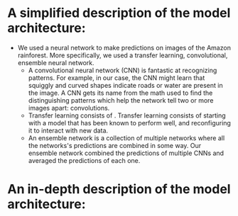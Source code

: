# A simplified description of the model architecture:
* We used a neural network to make predictions on images of the Amazon rainforest. More specifically, we used a transfer learning, convolutional, ensemble neural network. 
  * A convolutional neural network (CNN) is fantastic at recognizing patterns. For example, in our case, the CNN might learn that squiggly and curved shapes indicate roads or water are present in the image. A CNN gets its name from the math used to find the distinguishing patterns which help the network tell two or more images apart: convolutions. 
  * Transfer learning consists of . Transfer learning consists of starting with a model that has been known to perform well, and reconfiguring it to interact with new data.
  * An ensemble network is a collection of multiple networks where all the networks's predictions are combined in some way. Our ensemble network combined the predictions of multiple CNNs and averaged the predictions of each one.

# An in-depth description of the model architecture:

